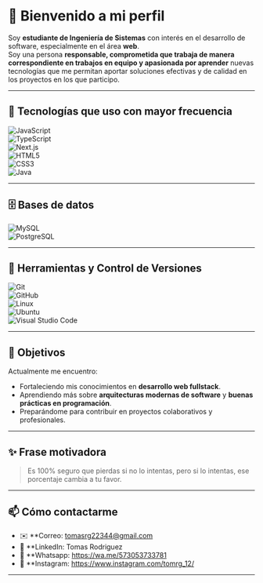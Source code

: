 # 👋 Bienvenido a mi perfil   

Soy **estudiante de Ingeniería de Sistemas** con interés en el desarrollo de software, especialmente en el área **web**.  
Soy una persona **responsable, comprometida que trabaja de manera correspondiente en trabajos en equipo y apasionada por aprender** nuevas tecnologías que me permitan aportar soluciones efectivas y de calidad en los proyectos en los que participo.  

---

## 🚀 Tecnologías que uso con mayor frecuencia  

![JavaScript](https://img.shields.io/badge/JavaScript-F7DF1E?style=for-the-badge&logo=javascript&logoColor=000)  
![TypeScript](https://img.shields.io/badge/TypeScript-3178C6?style=for-the-badge&logo=typescript&logoColor=fff)  
![Next.js](https://img.shields.io/badge/Next.js-000000?style=for-the-badge&logo=nextdotjs&logoColor=fff)  
![HTML5](https://img.shields.io/badge/HTML5-E34F26?style=for-the-badge&logo=html5&logoColor=fff)  
![CSS3](https://img.shields.io/badge/CSS3-1572B6?style=for-the-badge&logo=css3&logoColor=fff)  
![Java](https://img.shields.io/badge/Java-007396?style=for-the-badge&logo=java&logoColor=fff)  

---

## 🗄️ Bases de datos  

![MySQL](https://img.shields.io/badge/MySQL-4479A1?style=for-the-badge&logo=mysql&logoColor=fff)  
![PostgreSQL](https://img.shields.io/badge/PostgreSQL-4169E1?style=for-the-badge&logo=postgresql&logoColor=fff)  

---

## 🔧 Herramientas y Control de Versiones  

![Git](https://img.shields.io/badge/Git-F05032?style=for-the-badge&logo=git&logoColor=fff)  
![GitHub](https://img.shields.io/badge/GitHub-181717?style=for-the-badge&logo=github&logoColor=fff)  
![Linux](https://img.shields.io/badge/Linux-FCC624?style=for-the-badge&logo=linux&logoColor=000)  
![Ubuntu](https://img.shields.io/badge/Ubuntu-E95420?style=for-the-badge&logo=ubuntu&logoColor=fff)  
![Visual Studio Code](https://img.shields.io/badge/VS%20Code-007ACC?style=for-the-badge&logo=visualstudiocode&logoColor=fff)  


---

## 🎯 Objetivos  

Actualmente me encuentro:  
- Fortaleciendo mis conocimientos en **desarrollo web fullstack**.  
- Aprendiendo más sobre **arquitecturas modernas de software** y **buenas prácticas en programación**.  
- Preparándome para contribuir en proyectos colaborativos y profesionales.  

---

## ✨ Frase motivadora

> Es 100% seguro que pierdas si no lo intentas, pero si lo intentas, ese porcentaje cambia a tu favor.  

---

## 📫 Cómo contactarme  

- ✉️ **Correo: tomasrg22344@gmail.com  
- 💼 **LinkedIn: Tomas Rodriguez  
- 📲 **Whatsapp: https://wa.me/573053733781
- 🚀 **Instagram: https://www.instagram.com/tomrg_12/
---
